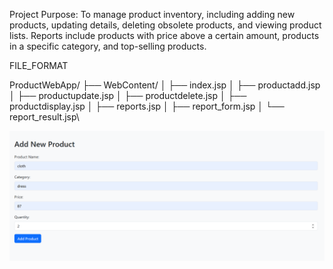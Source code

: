 Project Purpose:
To manage product inventory, including adding new products, updating details, deleting obsolete
products, and viewing product lists. Reports include products with price above a certain amount,
products in a specific category, and top-selling products.

FILE_FORMAT

ProductWebApp/
├── WebContent/
│ ├── index.jsp
│ ├── productadd.jsp
│ ├── productupdate.jsp
│ ├── productdelete.jsp
│ ├── productdisplay.jsp
│ ├── reports.jsp
│ ├── report_form.jsp
│ └── report_result.jsp\

![image alt](Output/Productadd.png.png)



